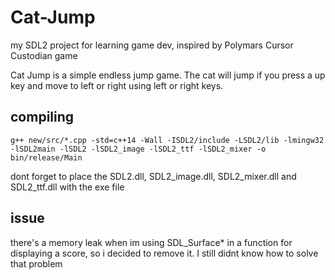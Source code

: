 # Cat-Jump

my SDL2 project for learning game dev, inspired by Polymars Cursor Custodian game

Cat Jump is a simple endless jump game. The cat will jump if you press a up key and move to left or right using left or right keys.

## compiling

~~~
g++ new/src/*.cpp -std=c++14 -Wall -ISDL2/include -LSDL2/lib -lmingw32 -lSDL2main -lSDL2 -lSDL2_image -lSDL2_ttf -lSDL2_mixer -o bin/release/Main
~~~

dont forget to place the SDL2.dll, SDL2_image.dll, SDL2_mixer.dll and SDL2_ttf.dll with the exe file

## issue
there's a memory leak when im using SDL_Surface* in a function for displaying a score, so i decided to remove it. I still didnt know how to solve that problem

